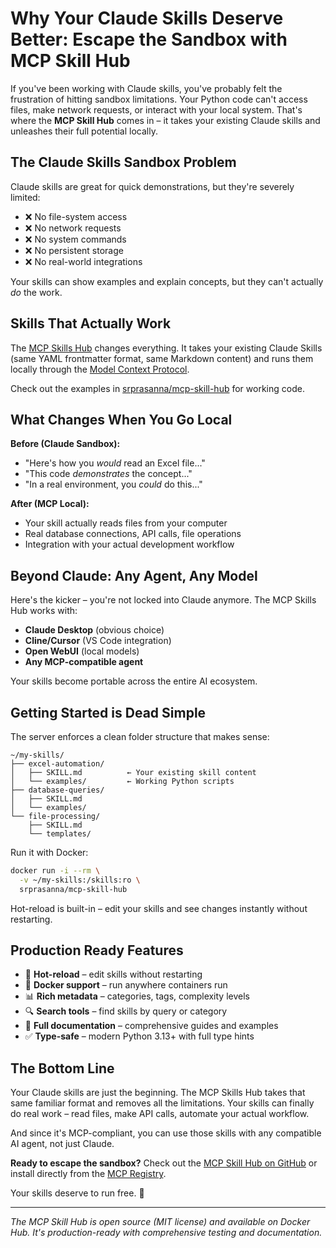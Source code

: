# Why Your Claude Skills Deserve Better: Escape the Sandbox with MCP Skill Hub

If you've been working with Claude skills, you've probably felt the frustration of hitting sandbox limitations. Your Python code can't access files, make network requests, or interact with your local system. That's where the **MCP Skill Hub** comes in – it takes your existing Claude skills and unleashes their full potential locally.

## The Claude Skills Sandbox Problem

Claude skills are great for quick demonstrations, but they're severely limited:
- ❌ No file-system access
- ❌ No network requests
- ❌ No system commands
- ❌ No persistent storage
- ❌ No real-world integrations

Your skills can show examples and explain concepts, but they can't actually *do* the work.

## Skills That Actually Work

The [MCP Skills Hub](https://github.com/srprasanna/mcp-skill-hub) changes everything. It takes your existing Claude Skills (same YAML frontmatter format, same Markdown content) and runs them locally through the [Model Context Protocol](https://modelcontextprotocol.io).

Check out the examples in [srprasanna/mcp-skill-hub](https://github.com/srprasanna/mcp-skill-hub) for working code.


## What Changes When You Go Local

**Before (Claude Sandbox):**
- "Here's how you *would* read an Excel file..."
- "This code *demonstrates* the concept..."
- "In a real environment, you *could* do this..."

**After (MCP Local):**
- Your skill actually reads files from your computer
- Real database connections, API calls, file operations
- Integration with your actual development workflow

## Beyond Claude: Any Agent, Any Model

Here's the kicker – you're not locked into Claude anymore. The MCP Skills Hub works with:

- **Claude Desktop** (obvious choice)
- **Cline/Cursor** (VS Code integration)
- **Open WebUI** (local models)
- **Any MCP-compatible agent**

Your skills become portable across the entire AI ecosystem.

## Getting Started is Dead Simple

The server enforces a clean folder structure that makes sense:

```
~/my-skills/
├── excel-automation/
│   ├── SKILL.md          ← Your existing skill content
│   └── examples/         ← Working Python scripts
├── database-queries/
│   ├── SKILL.md
│   └── examples/
└── file-processing/
    ├── SKILL.md
    └── templates/
```

Run it with Docker:

```bash
docker run -i --rm \
  -v ~/my-skills:/skills:ro \
  srprasanna/mcp-skill-hub
```

Hot-reload is built-in – edit your skills and see changes instantly without restarting.


## Production Ready Features

- 🔄 **Hot-reload** – edit skills without restarting
- 🐳 **Docker support** – run anywhere containers run
- 📊 **Rich metadata** – categories, tags, complexity levels
- 🔍 **Search tools** – find skills by query or category
- 📝 **Full documentation** – comprehensive guides and examples
- ✅ **Type-safe** – modern Python 3.13+ with full type hints

## The Bottom Line

Your Claude skills are just the beginning. The MCP Skills Hub takes that same familiar format and removes all the limitations. Your skills can finally do real work – read files, make API calls, automate your actual workflow.

And since it's MCP-compliant, you can use those skills with any compatible AI agent, not just Claude.

**Ready to escape the sandbox?** Check out the [MCP Skill Hub on GitHub](https://github.com/srprasanna/mcp-skill-hub) or install directly from the [MCP Registry](https://registry.modelcontextprotocol.io/v0.1/servers/io.github.srprasanna%2Fmcp-skill-hub/versions).

Your skills deserve to run free. 🚀

---

*The MCP Skill Hub is open source (MIT license) and available on Docker Hub. It's production-ready with comprehensive testing and documentation.*
